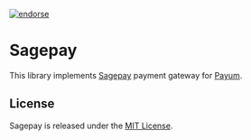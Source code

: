 [![endorse](https://api.coderwall.com/a2xchip/endorsecount.png)](https://coderwall.com/a2xchip)

# Sagepay

This library implements [Sagepay](http://www.sagepay.com/) payment gateway for [Payum](http://payum.org).

## License

Sagepay is released under the [MIT License](LICENSE).
